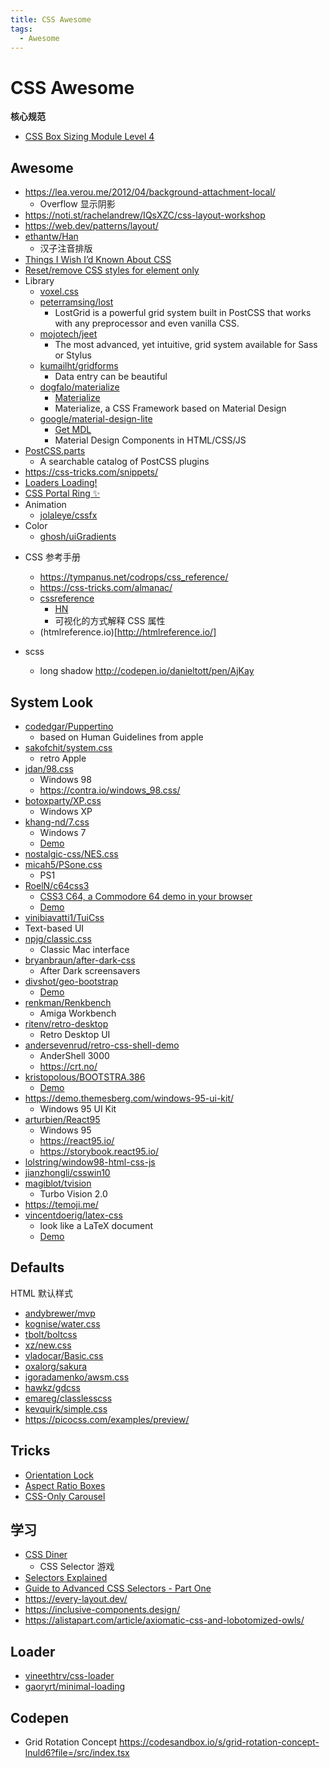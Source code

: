 ```yaml
---
title: CSS Awesome
tags:
  - Awesome
---
```


# CSS Awesome

**核心规范**

- [CSS Box Sizing Module Level 4](https://drafts.csswg.org/css-sizing-4)

## Awesome

- https://lea.verou.me/2012/04/background-attachment-local/
  - Overflow 显示阴影
- https://noti.st/rachelandrew/IQsXZC/css-layout-workshop
- https://web.dev/patterns/layout/
- [ethantw/Han](https://github.com/ethantw/Han)
  - 汉子注音排版
- [Things I Wish I’d Known About CSS ](https://news.ycombinator.com/item?id=23868355)
- [Reset/remove CSS styles for element only](https://stackoverflow.com/q/15901030/1870054)
- Library
  - [voxel.css](http://www.voxelcss.com/)
  - [peterramsing/lost](https://github.com/peterramsing/lost)
    - LostGrid is a powerful grid system built in PostCSS that works with any preprocessor and even vanilla CSS.
  - [mojotech/jeet](https://github.com/mojotech/jeet)
    - The most advanced, yet intuitive, grid system available for Sass or Stylus
  - [kumailht/gridforms](https://github.com/kumailht/gridforms)
    - Data entry can be beautiful
  - [dogfalo/materialize](https://github.com/dogfalo/materialize)
    - [Materialize](https://materializecss.com)
    - Materialize, a CSS Framework based on Material Design
  - [google/material-design-lite](https://github.com/google/material-design-lite)
    - [Get MDL](https://getmdl.io/)
    - Material Design Components in HTML/CSS/JS
- [PostCSS.parts](https://www.postcss.parts/)
  - A searchable catalog of PostCSS plugins
- https://css-tricks.com/snippets/
- [Loaders Loading!](https://codepen.io/collection/jifIK)
- [CSS Portal Ring ✨](https://codepen.io/jh3y/pen/eYMPmJW)
- Animation
  - [jolaleye/cssfx](https://github.com/jolaleye/cssfx)
- Color
  - [ghosh/uiGradients](https://github.com/ghosh/uiGradients)

* CSS 参考手册

  - https://tympanus.net/codrops/css_reference/
  - https://css-tricks.com/almanac/
  - [cssreference](http://cssreference.io/)
    - [HN](https://news.ycombinator.com/item?id=13031492)
    - 可视化的方式解释 CSS 属性
  - (htmlreference.io)[http://htmlreference.io/]

* scss
  - long shadow http://codepen.io/danieltott/pen/AjKay

## System Look

- [codedgar/Puppertino](https://github.com/codedgar/Puppertino)
  - based on Human Guidelines from apple
- [sakofchit/system.css](https://github.com/sakofchit/system.css)
  - retro Apple
- [jdan/98.css](https://github.com/jdan/98.css)
  - Windows 98
  - https://contra.io/windows_98.css/
- [botoxparty/XP.css](https://github.com/botoxparty/XP.css)
  - Windows XP
- [khang-nd/7.css](https://github.com/khang-nd/7.css)
  - Windows 7
  - [Demo](https://khang-nd.github.io/7.css)
- [nostalgic-css/NES.css](https://github.com/nostalgic-css/NES.css)
- [micah5/PSone.css](https://github.com/micah5/PSone.css)
  - PS1
- [RoelN/c64css3](https://github.com/RoelN/c64css3)
  - [CSS3 C64, a Commodore 64 demo in your browser](https://pixelambacht.nl/2013/css3-c64/)
  - [Demo](https://pixelambacht.nl/demo/css3-c64/)
- [vinibiavatti1/TuiCss](https://github.com/vinibiavatti1/TuiCss)
- Text-based UI
- [npjg/classic.css](https://github.com/npjg/classic.css)
  - Classic Mac interface
- [bryanbraun/after-dark-css](https://github.com/bryanbraun/after-dark-css)
  - After Dark screensavers
- [divshot/geo-bootstrap](https://github.com/divshot/geo-bootstrap)
  - [Demo](https://code.divshot.com/geo-bootstrap/)
- [renkman/Renkbench](https://github.com/renkman/Renkbench)
  - Amiga Workbench
- [ritenv/retro-desktop](https://github.com/ritenv/retro-desktop)
  - Retro Desktop UI
- [andersevenrud/retro-css-shell-demo](https://github.com/andersevenrud/retro-css-shell-demo)
  - AnderShell 3000
  - https://crt.no/
- [kristopolous/BOOTSTRA.386](https://github.com/kristopolous/BOOTSTRA.386)
  - [Demo](https://kristopolous.github.io/BOOTSTRA.386/)
- https://demo.themesberg.com/windows-95-ui-kit/
  - Windows 95 UI Kit
- [arturbien/React95](https://github.com/arturbien/React95)
  - Windows 95
  - https://react95.io/
  - https://storybook.react95.io/
- [lolstring/window98-html-css-js](https://github.com/lolstring/window98-html-css-js)
- [jianzhongli/csswin10](https://github.com/jianzhongli/csswin10)
- [magiblot/tvision](https://github.com/magiblot/tvision)
  - Turbo Vision 2.0
- https://temoji.me/
- [vincentdoerig/latex-css](https://github.com/vincentdoerig/latex-css)
  - look like a LaTeX document
  - [Demo](https://latex.vercel.app/)

## Defaults

HTML 默认样式

- [andybrewer/mvp](https://github.com/andybrewer/mvp)
- [kognise/water.css](https://github.com/kognise/water.css)
- [tbolt/boltcss](https://github.com/tbolt/boltcss)
- [xz/new.css](https://github.com/xz/new.css)
- [vladocar/Basic.css](https://github.com/vladocar/Basic.css)
- [oxalorg/sakura](https://github.com/oxalorg/sakura)
- [igoradamenko/awsm.css](https://github.com/igoradamenko/awsm.css)
- [hawkz/gdcss](https://github.com/hawkz/gdcss)
- [emareg/classlesscss](https://github.com/emareg/classlesscss)
- [kevquirk/simple.css](https://github.com/kevquirk/simple.css)
- https://picocss.com/examples/preview/

## Tricks

- [Orientation Lock](https://css-tricks.com/snippets/css/orientation-lock/)
- [Aspect Ratio Boxes](https://css-tricks.com/aspect-ratio-boxes/)
- [CSS-Only Carousel](https://css-tricks.com/css-only-carousel/)

## 学习

- [CSS Diner](https://flukeout.github.io/)
  - CSS Selector 游戏
- [Selectors Explained](https://kittygiraudel.github.io/selectors-explained/)
- [Guide to Advanced CSS Selectors - Part One](https://moderncss.dev/guide-to-advanced-css-selectors-part-one/)
- https://every-layout.dev/
- https://inclusive-components.design/
- https://alistapart.com/article/axiomatic-css-and-lobotomized-owls/

## Loader

- [vineethtrv/css-loader](https://github.com/vineethtrv/css-loader)
- [gaoryrt/minimal-loading](https://github.com/gaoryrt/minimal-loading)

## Codepen

- Grid Rotation Concept
  https://codesandbox.io/s/grid-rotation-concept-lnuld6?file=/src/index.tsx
